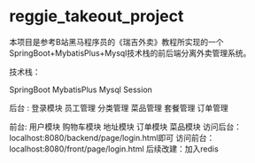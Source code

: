 # reggie_takeout_project
本项目是参考B站黑马程序员的《瑞吉外卖》教程所实现的一个SpringBoot+MybatisPlus+Mysql技术栈的前后端分离外卖管理系统。

技术栈：

SpringBoot 
MybatisPlus 
Mysql 
Session 

后台 :
 登录模块 
 员工管理 
 分类管理 
 菜品管理 
 套餐管理 
 订单管理 
 
前台:
 用户模块 
 购物车模块 
 地址模块 
 订单模块 
 菜品模块 
访问后台：localhost:8080/backend/page/login.html即可 
访问前台：localhost:8080/front/page/login.html
后续改建：加入redis
